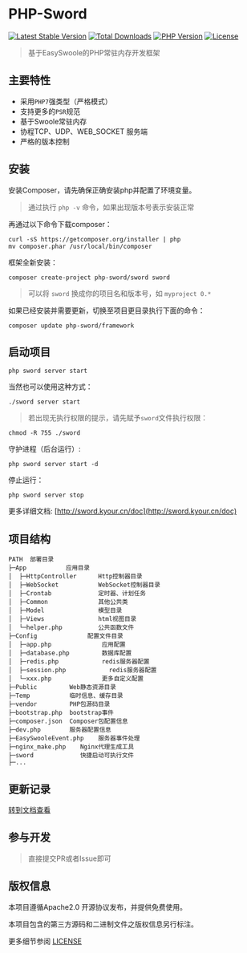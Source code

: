 # PHP-Sword

[![Latest Stable Version](https://poser.pugx.org/php-sword/sword/v)](//packagist.org/packages/php-sword/sword) [![Total Downloads](https://poser.pugx.org/php-sword/sword/downloads)](//packagist.org/packages/php-sword/sword) [![PHP Version](https://img.shields.io/badge/php-%3E%3D7.1-8892BF.svg)](http://www.php.net/) [![License](https://poser.pugx.org/php-sword/sword/license)](//packagist.org/packages/php-sword/sword)

> 基于EasySwoole的PHP常驻内存开发框架

## 主要特性

* 采用`PHP7`强类型（严格模式）
* 支持更多的`PSR`规范
* 基于Swoole常驻内存
* 协程TCP、UDP、WEB_SOCKET 服务端
* 严格的版本控制

## 安装
安装Composer，请先确保正确安装php并配置了环境变量。

>通过执行 `php -v` 命令，如果出现版本号表示安装正常

再通过以下命令下载composer：

```shell
curl -sS https://getcomposer.org/installer | php
mv composer.phar /usr/local/bin/composer
```

框架全新安装：
```shell
composer create-project php-sword/sword sword
```
> 可以将 `sword` 换成你的项目名和版本号，如 `myproject 0.*`

如果已经安装并需要更新，切换至项目更目录执行下面的命令：
```shell
composer update php-sword/framework
```

## 启动项目
```shell
php sword server start
```
当然也可以使用这种方式：
```shell
./sword server start
```
> 若出现无执行权限的提示，请先赋予`sword`文件执行权限：
```shell
chmod -R 755 ./sword
```

守护进程（后台运行）:
```shell
php sword server start -d
```

停止运行：
```shell
php sword server stop
```

更多详细文档: [http://sword.kyour.cn/doc](http://sword.kyour.cn/doc)

## 项目结构
```
PATH  部署目录
├─App           应用目录
│  ├─HttpController      Http控制器目录
│  ├─WebSocket           WebSocket控制器目录
│  ├─Crontab             定时器、计划任务
│  ├─Common              其他公共类
│  ├─Model               模型目录
│  ├─Views               html视图目录
│  └─helper.php          公共函数文件
├─Config              配置文件目录
│  ├─app.php              应用配置
│  ├─database.php         数据库配置
│  ├─redis.php            redis服务器配置
│  ├─session.php            redis服务器配置
│  └─xxx.php              更多自定义配置
├─Public         Web静态资源目录
├─Temp           临时信息、缓存目录
├─vendor         PHP包源码目录
├─bootstrap.php  bootstrap事件
├─composer.json  Composer包配置信息
├─dev.php        服务器配置信息
├─EasySwooleEvent.php    服务器事件处理
├─nginx_make.php    Nginx代理生成工具
├─sword             快捷启动可执行文件
├─...
```

## 更新记录

[转到文档查看](https://github.com/php-sword/sword/wiki/Update)

## 参与开发

> 直接提交PR或者Issue即可

## 版权信息

本项目遵循Apache2.0 开源协议发布，并提供免费使用。

本项目包含的第三方源码和二进制文件之版权信息另行标注。

更多细节参阅 [LICENSE](LICENSE)
